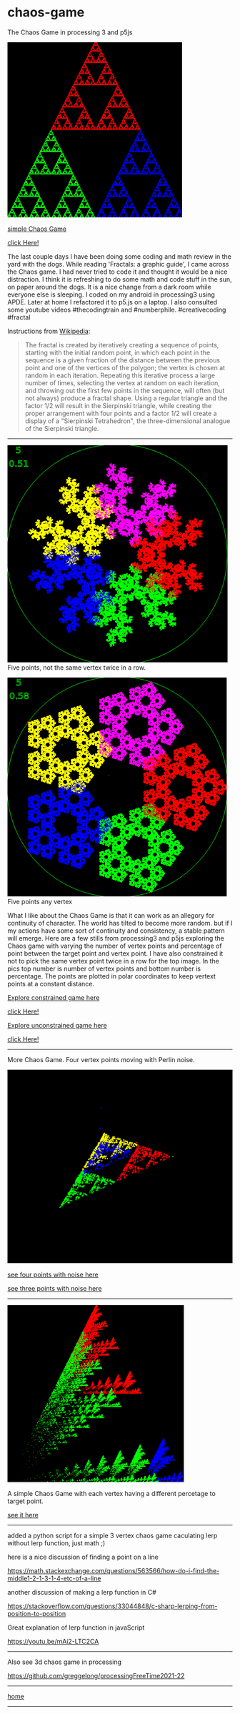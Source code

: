 # chaos-game
The Chaos Game in processing 3 and p5js

![sierpinski1.png](sierpinski1.png)

[simple Chaos Game](https://editor.p5js.org/greggelong/sketches/rJbJBnv2C)

[click Here!](https://greggelong.github.io/chaos-game/chaosGame1/)


The last couple days I have been doing some coding and math review in the yard with the dogs. While reading 'Fractals: a graphic guide', I came across the Chaos game. I had never tried to code it and thought it would be a nice distraction.  I think it is refreshing to do some math and code stuff in the sun, on paper around the dogs. It is a nice change from a dark room while everyone else is sleeping. I coded on my android in processing3 using APDE. Later at home I refactored it to p5.js on a laptop. I also consulted some youtube videos #thecodingtrain and #numberphile. #creativecoding #fractal

Instructions from [Wikipedia](https://en.wikipedia.org/wiki/Chaos_game):

>The fractal is created by iteratively creating a sequence of points, starting with the initial random point, in which each point in the sequence is a given fraction of the distance between the previous point and one of the vertices of the polygon; the vertex is chosen at random in each iteration. Repeating this iterative process a large number of times, selecting the vertex at random on each iteration, and throwing out the first few points in the sequence, will often (but not always) produce a fractal shape. Using a regular triangle and the factor 1/2 will result in the Sierpinski triangle, while creating the proper arrangement with four points and a factor 1/2 will create a display of a "Sierpinski Tetrahedron", the three-dimensional analogue of the Sierpinski triangle. 

----------


![fivePointsColor.png](fivePointsColor.png)Five points, not the same vertex twice in a row.

![anyVertex.png](anyVertex.png)Five points any vertex


What I like about the Chaos Game is that it can work as an allegory for continuity of character.  The world has tilted to become more random.  but if I my actions have some sort of continuity and consistency, a stable pattern will emerge.  Here are a few stills from processing3 and p5js exploring the Chaos game with varying  the number of vertex points and percentage of point between the target point and vertex point. I have also constrained it not to pick the same vertex point twice in a row for the top image.  In the pics top number is number of  vertex points and bottom number is percentage. The points are plotted in polar coordinates to keep vertext points at a constant distance.

[Explore constrained game here](https://editor.p5js.org/greggelong/present/D3doyDvYm)

[click Here!](https://greggelong.github.io/chaos-game/chaosGameTapColor/)


[Explore unconstrained game here](https://editor.p5js.org/greggelong/present/j2NaScSM2)

[click Here!](https://greggelong.github.io/chaos-game/ChaosGameColorAnyVertex/)


----------

More Chaos Game. Four vertex points moving with Perlin noise.

![fourPointsNoise.png](fourPointsNoise.png)


[see four points with noise here](https://editor.p5js.org/greggelong/present/gDSMSZOaV)

[see three points with noise here](https://editor.p5js.org/greggelong/present/0sEPp5tcI)


------------

![difPercVertex.png](difPercVertex.png)

A simple Chaos Game with each vertex having a different percetage to target point.

[see it here](https://editor.p5js.org/greggelong/present/6fA1bIvrG)

-------------

added a python script for a simple 3 vertex chaos game caculating lerp without lerp function, just math ;)

here is a nice discussion of finding a point on a line

https://math.stackexchange.com/questions/563566/how-do-i-find-the-middle1-2-1-3-1-4-etc-of-a-line

another discussion of making a lerp function in C# 

https://stackoverflow.com/questions/33044848/c-sharp-lerping-from-position-to-position

Great explanation of lerp function in javaScript 

https://youtu.be/mAi2-LTC2CA

----------------

Also see 3d chaos game  in processing 

https://github.com/greggelong/processingFreeTime2021-22

------

[home](https://greggelong.github.io)


----
